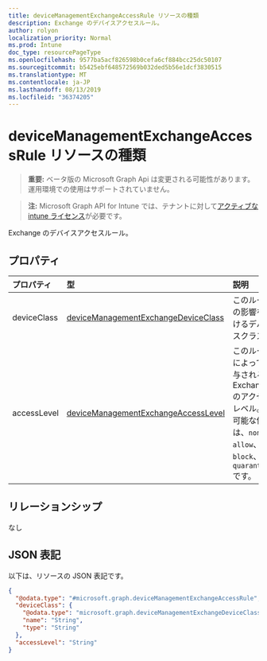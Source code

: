 ```yaml
---
title: deviceManagementExchangeAccessRule リソースの種類
description: Exchange のデバイスアクセスルール。
author: rolyon
localization_priority: Normal
ms.prod: Intune
doc_type: resourcePageType
ms.openlocfilehash: 9577ba5acf826598b0cefa6cf884bcc25dc50107
ms.sourcegitcommit: b5425ebf648572569b032ded5b56e1dcf3830515
ms.translationtype: MT
ms.contentlocale: ja-JP
ms.lasthandoff: 08/13/2019
ms.locfileid: "36374205"
---
```

# <a name="devicemanagementexchangeaccessrule-resource-type"></a>deviceManagementExchangeAccessRule リソースの種類

> **重要:** ベータ版の Microsoft Graph Api は変更される可能性があります。運用環境での使用はサポートされていません。

> **注:** Microsoft Graph API for Intune では、テナントに対して[アクティブな intune ライセンス](https://go.microsoft.com/fwlink/?linkid=839381)が必要です。

Exchange のデバイスアクセスルール。

## <a name="properties"></a>プロパティ
|プロパティ|型|説明|
|:---|:---|:---|
|deviceClass|[deviceManagementExchangeDeviceClass](../resources/intune-onboarding-devicemanagementexchangedeviceclass.md)|このルールの影響を受けるデバイスクラス。|
|accessLevel|[deviceManagementExchangeAccessLevel](../resources/intune-onboarding-devicemanagementexchangeaccesslevel.md)|このルールによって付与される Exchange のアクセスレベル。 可能な値は、`none`、`allow`、`block`、`quarantine` です。|

## <a name="relationships"></a>リレーションシップ
なし

## <a name="json-representation"></a>JSON 表記
以下は、リソースの JSON 表記です。
<!-- {
  "blockType": "resource",
  "@odata.type": "microsoft.graph.deviceManagementExchangeAccessRule"
}
-->
``` json
{
  "@odata.type": "#microsoft.graph.deviceManagementExchangeAccessRule",
  "deviceClass": {
    "@odata.type": "microsoft.graph.deviceManagementExchangeDeviceClass",
    "name": "String",
    "type": "String"
  },
  "accessLevel": "String"
}
```



